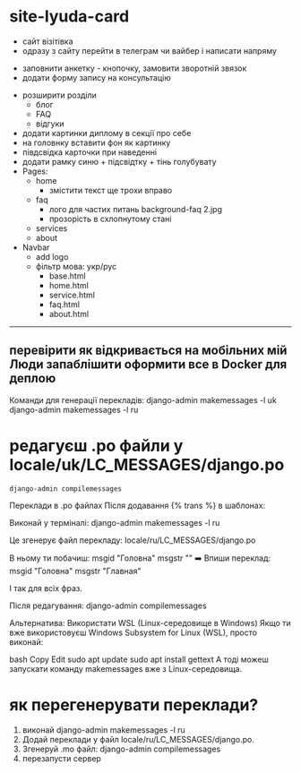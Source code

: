 # site-lyuda-card

+ сайт візітівка
+ одразу з сайту перейти в телеграм чи вайбер і написати напряму
- заповнити анкетку - кнопочку, замовити зворотній звязок
- додати форму запису на консультацію
+ розширити розділи 
    - блог
    + FAQ
    - відгуки
+ додати картинки диплому в секції про себе
+ на головнку вставити фон як картинку
+ півдсвідка карточки при наведенні
+ додати рамку синю + підсвідтку + тінь голубувату
+ Pages:
    + home
        + змістити текст ще трохи вправо
    + faq
        + лого для частих питань background-faq 2.jpg
        + прозорість в схлопнутому стані
    + services
    + about
+ Navbar
    + add logo
    + фільтр мова: укр/рус
        + base.html
        + home.html
        + service.html
        + faq.html
        + about.html
----------------------
перевірити як відкривається на мобільних
    мій
    Люди
запаблішити
оформити все в Docker для деплою
------------------------
Команди для генерації перекладів:
django-admin makemessages -l uk
django-admin makemessages -l ru


# редагуєш .po файли у locale/uk/LC_MESSAGES/django.po
    django-admin compilemessages

Переклади в .po файлах
Після додавання {% trans %} в шаблонах:

Виконай у терміналі:
    django-admin makemessages -l ru

Це згенерує файл перекладу:
    locale/ru/LC_MESSAGES/django.po

В ньому ти побачиш:
msgid "Головна"
msgstr ""
➡️ Впиши переклад:
msgid "Головна"
msgstr "Главная"

І так для всіх фраз.

Після редагування:
django-admin compilemessages


Альтернатива: Використати WSL (Linux-середовище в Windows)
Якщо ти вже використовуєш Windows Subsystem for Linux (WSL), просто виконай:

bash
Copy
Edit
sudo apt update
sudo apt install gettext
А тоді можеш запускати команду makemessages вже з Linux-середовища.



# як перегенерувати переклади?
1. виконай 
    django-admin makemessages -l ru
2. Додай переклади у файл locale/ru/LC_MESSAGES/django.po.
3. Згенеруй .mo файл:
    django-admin compilemessages
4. перезапусти сервер